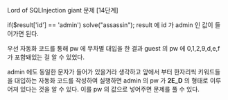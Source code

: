 Lord of SQLInjection 
giant 문제 [14단계]

if($result['id'] == 'admin') solve("assassin"); 
result 에 id 가 admin 인 값이 들어가면 된다.

우선 자동화 코드를 통해 pw 에 무차별 대입을 한 결과 
guest 의 pw 에 0,1,2,9,d,e,f 가 포함돼있는 걸 
알 수 있었다.

admin 에도 동일한 문자가 들어가 있을거라 생각하고 
앞에서 부터 한자리씩 키워드들을 대입하는 자동화 코드를 작성하여 실행하면 
admin 의 pw 가 __2E_D__ 의 형태로 이루어져 있다는 것을
알 수 있다. 이를 pw 의 값으로 넣어주면 문제를 풀 수 있다.  